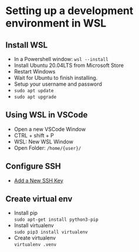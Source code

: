 # Setting up a development environment in WSL

## Install WSL
- In a Powershell window: `wsl --install`
- Install Ubuntu 20.04LTS from Microsoft Store
- Restart Windows
- Wait for Ubuntu to finish installing.
- Setup your username and password
- `sudo apt update`
- `sudo apt upgrade`

## Using WSL in VSCode
 - Open a new VSCode Window
 - CTRL + shift + P
 - WSL: New WSL Window
 - Open Folder: `/home/{user}/`

## Configure SSH
- [Add a New SSH Key](https://docs.github.com/en/authentication/connecting-to-github-with-ssh/adding-a-new-ssh-key-to-your-github-account?platform=linux)

## Create virtual env
- Install pip<br>
`sudo apt-get install python3-pip`
- Install virtualenv<br>
`sudo pip3 install virtualenv`
- Create virtualenv<br>
`virtualenv .venv`
